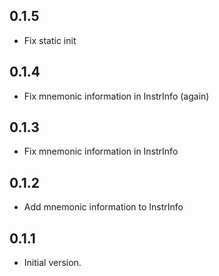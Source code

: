 ## 0.1.5

- Fix static init

## 0.1.4

- Fix mnemonic information in InstrInfo (again)

## 0.1.3

- Fix mnemonic information in InstrInfo

## 0.1.2

- Add mnemonic information to InstrInfo

## 0.1.1

- Initial version.
